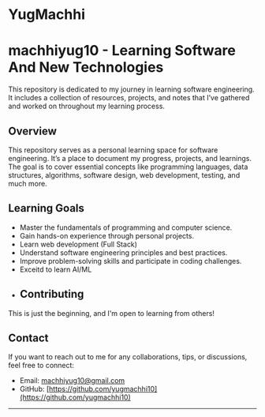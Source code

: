 # YugMachhi
# machhiyug10 - Learning Software And New Technologies

 This repository is dedicated to my journey in learning software engineering. It includes a collection of resources, projects, and notes that I’ve gathered and worked on throughout my learning process.

## Overview

This repository serves as a personal learning space for software engineering. It’s a place to document my progress, projects, and learnings. The goal is to cover essential concepts like programming languages, data structures, algorithms, software design, web development, testing, and much more.

## Learning Goals

- Master the fundamentals of programming and computer science.
- Gain hands-on experience through personal projects.
- Learn web development (Full Stack)
- Understand software engineering principles and best practices.
- Improve problem-solving skills and participate in coding challenges.
- Exceitd to learn AI/ML
- ## Contributing

This is just the beginning, and I'm open to learning from others! 

## Contact

If you want to reach out to me for any collaborations, tips, or discussions, feel free to connect:

- Email: machhiyug10@gmail.com
- GitHub: [https://github.com/yugmachhi10](https://github.com/yugmachhi10)

---

